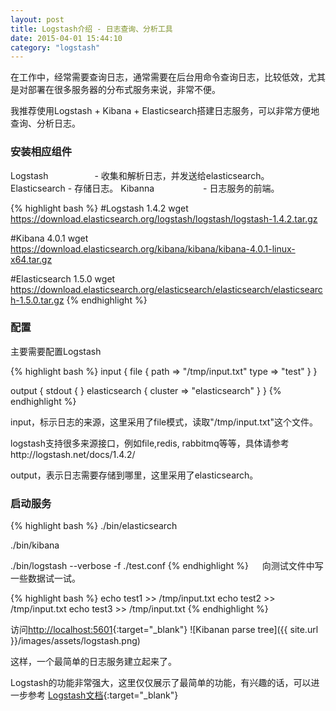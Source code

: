 ```yaml
---
layout: post
title: Logstash介绍 - 日志查询、分析工具
date: 2015-04-01 15:44:10
category: "logstash"
---
```


在工作中，经常需要查询日志，通常需要在后台用命令查询日志，比较低效，尤其是对部署在很多服务器的分布式服务来说，非常不便。

我推荐使用Logstash + Kibana + Elasticsearch搭建日志服务，可以非常方便地查询、分析日志。


### 安装相应组件


Logstash 　　　　　- 收集和解析日志，并发送给elasticsearch。
Elasticsearch      - 存储日志。
Kibanna 　　　　　 - 日志服务的前端。


{% highlight bash %}
#Logstash 1.4.2
wget https://download.elasticsearch.org/logstash/logstash/logstash-1.4.2.tar.gz


#Kibana 4.0.1
wget https://download.elasticsearch.org/kibana/kibana/kibana-4.0.1-linux-x64.tar.gz

#Elasticsearch 1.5.0
wget https://download.elasticsearch.org/elasticsearch/elasticsearch/elasticsearch-1.5.0.tar.gz
{% endhighlight %}


### 配置

主要需要配置Logstash

{% highlight bash %}
input {
  file {
    path => "/tmp/input.txt"
    type => "test"
  }
}

output {
  stdout { }
  elasticsearch {
    cluster => "elasticsearch"
  }
}
{% endhighlight %}

input，标示日志的来源，这里采用了file模式，读取"/tmp/input.txt"这个文件。

logstash支持很多来源接口，例如file,redis, rabbitmq等等，具体请参考http://logstash.net/docs/1.4.2/

output，表示日志需要存储到哪里，这里采用了elasticsearch。


### 启动服务

{% highlight bash %}
./bin/elasticsearch

./bin/kibana 

./bin/logstash --verbose -f ./test.conf
{% endhighlight %}
　
向测试文件中写一些数据试一试。

{% highlight bash %}
echo test1 >> /tmp/input.txt 
echo test2 >> /tmp/input.txt 
echo test3 >> /tmp/input.txt 
{% endhighlight %}

访问[http://localhost:5601](http://localhost:5601){:target="_blank"}
![Kibanan parse tree]({{ site.url }}/images/assets/logstash.png)


这样，一个最简单的日志服务建立起来了。

Logstash的功能非常强大，这里仅仅展示了最简单的功能，有兴趣的话，可以进一步参考
[Logstash文档](http://logstash.net/docs/1.4.2/){:target="_blank"}

   





